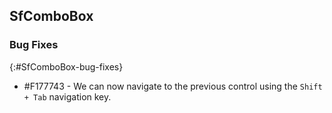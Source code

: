 ## SfComboBox

### Bug Fixes
{:#SfComboBox-bug-fixes}

* \#F177743 - We can now navigate to the previous control using the `Shift + Tab` navigation key.
